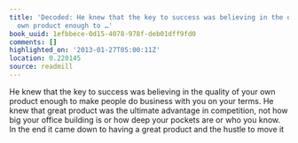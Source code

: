 ```yaml
---
title: 'Decoded: He knew that the key to success was believing in the quality of your
  own product enough to …'
book_uuid: 1efbbece-0d15-4078-978f-deb01dff9fd0
comments: []
highlighted_on: '2013-01-27T05:00:11Z'
location: 0.220145
source: readmill
---
```


He knew that the key to success was believing in the quality of your own product enough to make people do business with you on your terms. He knew that great product was the ultimate advantage in competition, not how big your office building is or how deep your pockets are or who you know. In the end it came down to having a great product and the hustle to move it